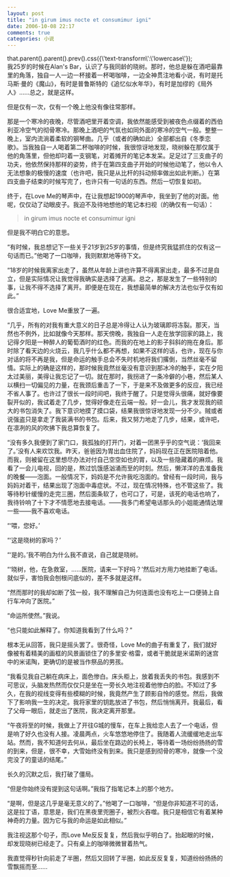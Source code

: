 ```yaml
---
layout: post
title: "in girum imus nocte et consumimur igni"
date: 2006-10-08 22:17
comments: true
categories: 小说
---
```


<div class='begin-indent2em'>
<span class='executable-content'>that.parent().parent().prev().css({\'text-transform\':\'lowercase\'});</span>
</div>
我25岁的时候在Alan's Bar，认识了与我同龄的晓树。那时，他总是躲在酒吧最靠里的角落，独自一人一边一杯接着一杯喝咖啡，一边全神贯注地看小说，有时是托马斯·曼的《魔山》，有时是普鲁斯特的《追忆似水年华》，有时是加缪的《局外人》……总之，就是这样。

但是仅有一次，仅有一个晚上他没有像往常那样。

那是一个寒冷的夜晚，尽管酒吧里开着空调，我依然能感受到被夜色点缀着的西伯利亚冷空气的彻骨寒冷。那晚上酒吧的气氛也如同外面的寒冷的空气一般。整整一晚上，室内流淌着柔软的钢琴曲。几乎（或者的确如此）全部都出自《冬季恋歌》。当我独自一人喝着第二杯咖啡的时候，我很惊讶地发现，晓树躲在那仅属于他的角落里，但他却叼着一支钢笔，对着摊开的笔记本发呆。足足过了三支曲子的功夫，他依然保持那样的姿势，终于在第四支曲子开始的时候他动笔了，他以令人无法想象的极慢的速度（也许吧，我只是从比杆的抖动频率做出如此判断。）在第四支曲子结束的时候写完了，也许只有一句话的东西。然后一切恢复如初。

<!-- more --><!-- <div class='read-more-mark'></div> -->

终于，在Love Me的琴声中，在让我想起1900的琴声中，我坐到了他的对面。他呢，仅仅动了动眼皮子。我迫不及待地想他的笔记本扫视（的确仅有一句话）：

>in girum imus nocte et consumimur igni

但是我不明白它的意思。

“有时候，我总想记下一些关于21岁到25岁的事情，但是终究我猛抓住的仅有这一句话而已。”他喝了一口咖啡，我则默默地等待下文。

“18岁的时候我离家出走了，虽然从年龄上讲也许算不得离家出走，最多不过是自立，但是实际情况让我觉得我确实是选择了逃离。总之，那是发生了一些特别的事，让我不得不选择了离开。即便是在现在，我想最简单的解决方法也似乎仅有如此。”

很合适宜地，Love Me重放了一遍。

“几乎，所有的对我有重大意义的日子总是冷得让人认为玻璃即将冻裂。那天，当然也不例外，比如就像今天那样。那天傍晚，我独自一人走在放学回家的路上，我记得夕阳是一种醉人的葡萄酒时的红色。而我的在地上的影子斜斜的拖在身后。那时除了看天边的火烧云，我几乎什么都不再想，如果不这样的话，也许，现在与你对话的将不再是我，但是命运的触手总会不失时机地将我们撂倒，当然丝毫不留情。实际上的确是这样的，那时候我竟然丝毫没有意识到那冰冷的触手，实在夕阳太过美丽，美得让我忘记了一切。就在那时，我拐进了一条冷僻的小巷，然后某人以横扫一切偏见的力量，在我颈后重击了一下，于是来不及做更多的反应，我已经不省人事了。也许过了很长一段时间吧，我终于醒了。只是觉得头很痛，就好像要裂开似的，我试着走了几步，觉得好像走在云端一般。好一会儿，我才发现我的硕大的书包消失了。我下意识地摸了摸口袋，结果我很惊讶地发现一分不少。贼或者说强盗只是拿走了我装满书的书包。后来，我又努力地走了几步，结果，或许吧，在凛冽的风的吹拂下我总算恢复了。

“没有多久我便到了家门口，我孤独的打开门，对着一团黑乎乎的空气说：‘我回来了。’没有人来欢饮我。昨天，爸爸因为胃出血住院了，妈妈现在正在医院陪着他。而我，则被留在这里想尽办法对付自己空空如也的胃，以及一些隐藏着的麻烦。我看了一会儿电视，回的是，熬过饥饿感汹涌而至的时刻。然后，懒洋洋的去准备我的晚餐——泡面。一般情况下，妈妈是不允许我吃泡面的。曾经有一段时间，我与妈妈对着干，结果出现了泡面中毒症状。不过，现在情况特殊，也不管这些了。我等待秒针缓慢的走完三圈，然后面条软了，也可口了，可是，该死的电话也响了，我待铃响了十下才不情愿地去接电话。——我多门希望电话那头的小姐能通情达理一些——我不喜欢电话。

“‘喂，您好。’

“‘这是晓树的家吗？’

“‘是的。’我不明白为什么我不直说，自己就是晓树。

“‘晓树，他，在急救室，……医院，请来一下好吗？’然后对方用力地挂断了电话。就似乎，害怕我会刨根问底似的，差不多就是这样。

“然而那时的我却如断了弦一般，我不理解自己为何连面也没有吃上一口便骑上自行车冲向了医院。”

“命运所使然。”我说。

“也只能如此解释了。你知道我看到了什么吗？”

根本无从回答，我只是摇头罢了。很奇怪，Love Me的曲子有重复了，我们就好像被有着精美的画框的风景画锁住了的多里安·格雷，或者干脆就是米诺斯的迷宫中的米诺陶，更确切的是被当作祭品的男孩。

“我看见我自己躺在病床上，面色惨白。床头柜上，放着我丢失的书包。我感到不可思议，头脑发热然而仅仅只是坐在一旁长久地注视着他惨白的脸。不知过了多久，在我的视线变得有些模糊的时候，我竟然产生了顾影自怜的感觉。然后，我做下了影响我一生的决定。我将家里的钥匙放进了书包，然后悄悄离开。我最后，看了父母一眼后，就走出了医院，我决定离开那里。

“午夜将至的时候，我做上了开往G城的慢车，在车上我给恋人去了一个电话，但是响了好久也没有人接。凌晨两点，火车悠悠地停住了。我随着人流缓缓地走出车站。然而，我不知道何去何从，最后坐在路边的长椅上，等待着一场纷纷扬扬的雪的到来，但是，很不幸，大雪始终没有到来。我只是感到彻骨的寒冷，就像一个没完没了的童话的结尾。”

长久的沉默之后，我打破了僵局。

“但是你始终没有提到这句话啊。”我指了指笔记本上的那个地方。

“是啊，但是这几乎是毫无意义的了。”他喝了一口咖啡，“但是你非知道不可的话，这是拉丁语，意思是，我们在黑夜里兜圈子，被烈火吞噬。我只是相信它有着某种神奇的力量。因为它与我的命运是如此相似。”

我注视这那个句子，而Love Me反反复复，然后我似乎明白了。抬起眼的时候，却发现晓树已经走了。只有桌上的咖啡微微冒着热气。

我直觉得秒针向前走了半圈，然后又回转了半圈，如此反反复复，知道纷纷扬扬的雪飘摇而至……

